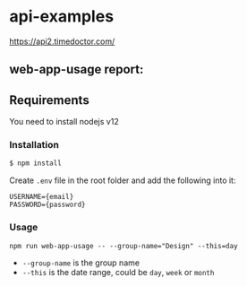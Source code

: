# api-examples
https://api2.timedoctor.com/

## web-app-usage report:

## Requirements

You need to install nodejs v12

### Installation
```bash
$ npm install
```
Create `.env` file in the root folder and add the following into it:
```
USERNAME={email}
PASSWORD={password}
```

### Usage
`npm run web-app-usage -- --group-name="Design" --this=day`
* `--group-name` is the group name
* `--this` is the date range, could be `day`, `week` or `month`
